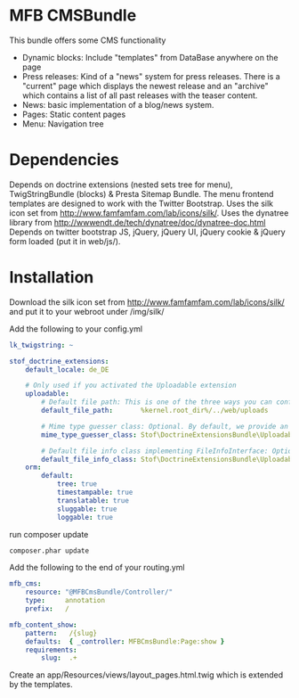 # MFB CMSBundle

This bundle offers some CMS functionality

 - Dynamic blocks: Include "templates" from DataBase anywhere on the page
 - Press releases: Kind of a "news" system for press releases. There is a "current" page which displays the newest release and an "archive" which contains a list of all past releases with the teaser content.
 - News: basic implementation of a blog/news system.
 - Pages: Static content pages
 - Menu: Navigation tree

# Dependencies

Depends on doctrine extensions (nested sets tree for menu), TwigStringBundle (blocks) & Presta Sitemap Bundle.
The menu frontend templates are designed to work with the Twitter Bootstrap.
Uses the silk icon set from http://www.famfamfam.com/lab/icons/silk/.
Uses the dynatree library from http://wwwendt.de/tech/dynatree/doc/dynatree-doc.html
Depends on twitter bootstrap JS, jQuery, jQuery UI, jQuery cookie & jQuery form loaded (put it in web/js/).

# Installation

Download the silk icon set from http://www.famfamfam.com/lab/icons/silk/ and put it to your webroot under /img/silk/

 Add the following to your config.yml

```yaml
lk_twigstring: ~

stof_doctrine_extensions:
    default_locale: de_DE

    # Only used if you activated the Uploadable extension
    uploadable:
        # Default file path: This is one of the three ways you can configure the path for the Uploadable extension
        default_file_path:       %kernel.root_dir%/../web/uploads

        # Mime type guesser class: Optional. By default, we provide an adapter for the one present in the HttpFoundation component of Symfony
        mime_type_guesser_class: Stof\DoctrineExtensionsBundle\Uploadable\MimeTypeGuesserAdapter

        # Default file info class implementing FileInfoInterface: Optional. By default we provide a class which is prepared to receive an UploadedFile instance.
        default_file_info_class: Stof\DoctrineExtensionsBundle\Uploadable\UploadedFileInfo
    orm:
        default:
            tree: true
            timestampable: true
            translatable: true
            sluggable: true
            loggable: true
```

run composer update

```sh
composer.phar update
```

 Add the following to the end of your routing.yml

```yaml
mfb_cms:
    resource: "@MFBCmsBundle/Controller/"
    type:     annotation
    prefix:   /

mfb_content_show:
    pattern:   /{slug}
    defaults:  { _controller: MFBCmsBundle:Page:show }
    requirements:
        slug:  .+
```

Create an app/Resources/views/layout_pages.html.twig which is extended by the templates.